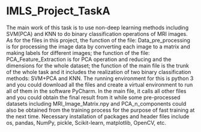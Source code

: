 # IMLS_Project_TaskA
The main work of this task is to use non-deep learning methods including SVM(PCA) and KNN to do binary classification operations of MRI images.
As for the files in this project, the function of the file: Data_pre_processing is for processing the image data by converting each image to a matrix and making labels for different images;
the function of the file: PCA_Feature_Extraction is for PCA operation and reducing and the dimensions for the whole dataset; the function of the main file is the trunk of the whole task and it includes the realization of two binary classification methods: SVM+PCA and KNN.
The running environment for this is python 3 and you could download all the files and create a virtual environment to run all of them in the software PyCharm. In the main file, it calls all other files and you could obtain the final result from it while some pre-processed datasets including MRI_Image_Matrix.npy and PCA_n_components could also be obtained from the training process for the purpose of fast training at the next time.
Necessary installation of packages and header files include os, pandas, NumPy, pickle, Scikit-learn, matplotlib, OpenCV, etc. 
